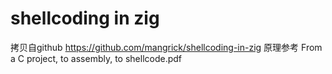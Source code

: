 # shellcoding in zig
拷贝自github 
https://github.com/mangrick/shellcoding-in-zig
原理参考 From a C project, to assembly, to shellcode.pdf


